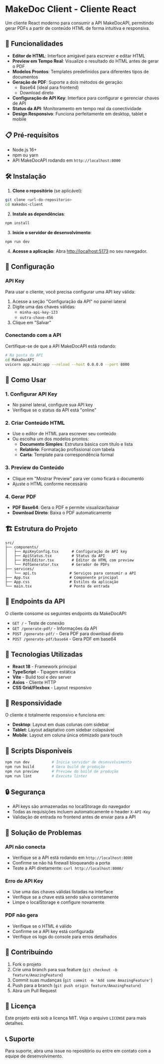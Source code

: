 # MakeDoc Client - Cliente React

Um cliente React moderno para consumir a API MakeDocAPI, permitindo gerar PDFs a partir de conteúdo HTML de forma intuitiva e responsiva.

## 🚀 Funcionalidades

- **Editor de HTML**: Interface amigável para escrever e editar HTML
- **Preview em Tempo Real**: Visualize o resultado do HTML antes de gerar o PDF
- **Modelos Prontos**: Templates predefinidos para diferentes tipos de documentos
- **Geração de PDF**: Suporte a dois métodos de geração:
  - Base64 (ideal para frontend)
  - Download direto
- **Configuração de API Key**: Interface para configurar e gerenciar chaves de API
- **Status da API**: Monitoramento em tempo real da conectividade
- **Design Responsivo**: Funciona perfeitamente em desktop, tablet e mobile

## 📋 Pré-requisitos

- Node.js 16+ 
- npm ou yarn
- API MakeDocAPI rodando em `http://localhost:8000`

## 🛠️ Instalação

1. **Clone o repositório** (se aplicável):
```bash
git clone <url-do-repositorio>
cd makedoc-client
```

2. **Instale as dependências**:
```bash
npm install
```

3. **Inicie o servidor de desenvolvimento**:
```bash
npm run dev
```

4. **Acesse a aplicação**:
Abra [http://localhost:5173](http://localhost:5173) no seu navegador.

## 🔧 Configuração

### API Key

Para usar o cliente, você precisa configurar uma API key válida:

1. Acesse a seção "Configuração da API" no painel lateral
2. Digite uma das chaves válidas:
   - `minha-api-key-123`
   - `outra-chave-456`
3. Clique em "Salvar"

### Conectando com a API

Certifique-se de que a API MakeDocAPI está rodando:

```bash
# Na pasta da API
cd MakeDocAPI
uvicorn app.main:app --reload --host 0.0.0.0 --port 8000
```

## 📖 Como Usar

### 1. Configurar API Key
- No painel lateral, configure sua API key
- Verifique se o status da API está "online"

### 2. Criar Conteúdo HTML
- Use o editor de HTML para escrever seu conteúdo
- Ou escolha um dos modelos prontos:
  - **Documento Simples**: Estrutura básica com título e lista
  - **Relatório**: Formatação profissional com tabela
  - **Carta**: Template para correspondência formal

### 3. Preview do Conteúdo
- Clique em "Mostrar Preview" para ver como ficará o documento
- Ajuste o HTML conforme necessário

### 4. Gerar PDF
- **PDF Base64**: Gera o PDF e permite visualizar/baixar
- **Download Direto**: Baixa o PDF automaticamente

## 🏗️ Estrutura do Projeto

```
src/
├── components/
│   ├── ApiKeyConfig.tsx      # Configuração de API key
│   ├── ApiStatus.tsx         # Status da API
│   ├── HtmlEditor.tsx        # Editor de HTML com preview
│   └── PdfGenerator.tsx      # Gerador de PDFs
├── services/
│   └── api.ts               # Serviços para consumir a API
├── App.tsx                  # Componente principal
├── App.css                  # Estilos da aplicação
└── main.tsx                 # Ponto de entrada
```

## 🔌 Endpoints da API

O cliente consome os seguintes endpoints da MakeDocAPI:

- `GET /` - Teste de conexão
- `GET /generate-pdf/` - Informações da API
- `POST /generate-pdf/` - Gera PDF para download direto
- `POST /generate-pdf/base64` - Gera PDF em base64

## 🎨 Tecnologias Utilizadas

- **React 18** - Framework principal
- **TypeScript** - Tipagem estática
- **Vite** - Build tool e dev server
- **Axios** - Cliente HTTP
- **CSS Grid/Flexbox** - Layout responsivo

## 📱 Responsividade

O cliente é totalmente responsivo e funciona em:

- **Desktop**: Layout em duas colunas com sidebar
- **Tablet**: Layout adaptativo com sidebar colapsável
- **Mobile**: Layout em coluna única otimizado para touch

## 🚀 Scripts Disponíveis

```bash
npm run dev          # Inicia servidor de desenvolvimento
npm run build        # Gera build de produção
npm run preview      # Preview do build de produção
npm run lint         # Executa linter
```

## 🔒 Segurança

- API keys são armazenadas no localStorage do navegador
- Todas as requisições incluem automaticamente o header `X-API-Key`
- Validação de entrada no frontend antes de enviar para a API

## 🐛 Solução de Problemas

### API não conecta
- Verifique se a API está rodando em `http://localhost:8000`
- Confirme se não há firewall bloqueando a porta
- Teste a API diretamente: `curl http://localhost:8000/`

### Erro de API Key
- Use uma das chaves válidas listadas na interface
- Verifique se a chave está sendo salva corretamente
- Limpe o localStorage e configure novamente

### PDF não gera
- Verifique se o HTML é válido
- Confirme se a API key está configurada
- Verifique os logs do console para erros detalhados

## 🤝 Contribuindo

1. Fork o projeto
2. Crie uma branch para sua feature (`git checkout -b feature/AmazingFeature`)
3. Commit suas mudanças (`git commit -m 'Add some AmazingFeature'`)
4. Push para a branch (`git push origin feature/AmazingFeature`)
5. Abra um Pull Request

## 📄 Licença

Este projeto está sob a licença MIT. Veja o arquivo `LICENSE` para mais detalhes.

## 📞 Suporte

Para suporte, abra uma issue no repositório ou entre em contato com a equipe de desenvolvimento.
